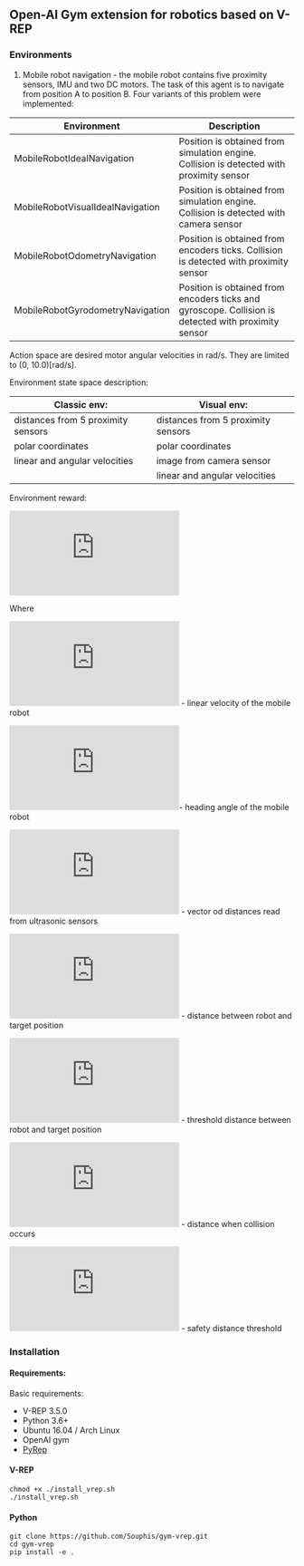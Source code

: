 ## Open-AI Gym extension for robotics based on V-REP

### Environments

1. Mobile robot navigation - the mobile robot contains five proximity sensors,
IMU and two DC motors. The task of this agent is to navigate from position A
 to position B. Four variants of this problem were implemented:

| Environment                      | Description                                                                                         |
| -------------------------------- | --------------------------------------------------------------------------------------------------- |
| MobileRobotIdealNavigation       | Position is obtained from simulation engine. Collision is detected with proximity sensor            |
| MobileRobotVisualIdealNavigation | Position is obtained from simulation engine. Collision is detected with camera sensor               |
| MobileRobotOdometryNavigation    | Position is obtained from encoders ticks. Collision is detected with proximity sensor               |
| MobileRobotGyrodometryNavigation | Position is obtained from encoders ticks and gyroscope. Collision is detected with proximity sensor |

Action space are desired motor angular velocities in rad/s. They are limited to (0, 10.0)[rad/s].

Environment state space description:

| Classic env:                       | Visual env:                        |
| ---------------------------------- | ---------------------------------- |
| distances from 5 proximity sensors | distances from 5 proximity sensors |
| polar coordinates                  | polar coordinates                  |
| linear and angular velocities      | image from camera sensor           |
|                                    | linear and angular velocities      |

Environment reward:

![equation](https://latex.codecogs.com/gif.latex?%5Clarge%20R%20%3D%20%5Cleft%5Cbegin%7BBmatrix%7D%201%20%26%20%2Cd%20%3C%20d_%7Bth%7D%5C%5C%20-1%20%26%20%2C%5Cexists%7BD%7D%3Cd_%7Bcollision%7D%5C%5C%20-0.1%20%26%20%2C%5Cexists%7BD%7D%20%3C%20d_%7Bproxth%7D%5C%5C%20V_L%5Ccdot%5Ccos%7B%5Ctheta%7D%20%26%20%2Cotherwise%20%5Cend%7Bmatrix%7D%5Cright.)

Where

![equation](https://latex.codecogs.com/gif.latex?V_L) - linear velocity of the mobile robot

![equation](https://latex.codecogs.com/gif.latex?%5Ctheta)- heading angle of the mobile robot

![equation](https://latex.codecogs.com/gif.latex?D) - vector od distances
 read from ultrasonic sensors
 
![equation](https://latex.codecogs.com/gif.latex?%5Clarge%20d) - distance
 between robot and target position
 
![equation](https://latex.codecogs.com/gif.latex?%5Clarge%20d_%7Bth%7D
) - threshold distance between robot and target position

![equation](https://latex.codecogs.com/gif.latex?%5Clarge%20d_%7Bcollision%7D
) - distance when collision occurs

![equation](https://latex.codecogs.com/gif.latex?%5Clarge%20d_%7Bproxth%7D
) - safety distance threshold

    
### Installation

#### Requirements:
Basic requirements:
* V-REP 3.5.0
* Python 3.6+
* Ubuntu 16.04 / Arch Linux
* OpenAI gym
* [PyRep](https://github.com/Souphis/PyRep)


#### V-REP
```
chmod +x ./install_vrep.sh
./install_vrep.sh
```
#### Python
```
git clone https://github.com/Souphis/gym-vrep.git
cd gym-vrep
pip install -e .
```
